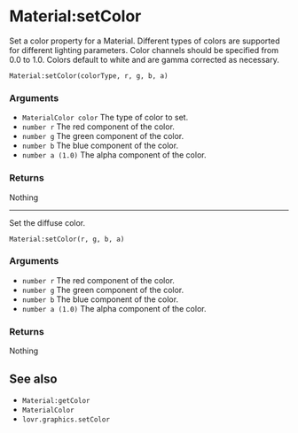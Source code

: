 <!--
category: reference
-->

Material:setColor
===

Set a color property for a Material.  Different types of colors are supported for different lighting
parameters.  Color channels should be specified from 0.0 to 1.0.  Colors default to white and are
gamma corrected as necessary.

    Material:setColor(colorType, r, g, b, a)

### Arguments

- `MaterialColor color` The type of color to set.
- `number r` The red component of the color.
- `number g` The green component of the color.
- `number b` The blue component of the color.
- `number a (1.0)` The alpha component of the color.

### Returns

Nothing

---

Set the diffuse color.

    Material:setColor(r, g, b, a)

### Arguments

- `number r` The red component of the color.
- `number g` The green component of the color.
- `number b` The blue component of the color.
- `number a (1.0)` The alpha component of the color.

### Returns

Nothing

See also
---

- `Material:getColor`
- `MaterialColor`
- `lovr.graphics.setColor`
